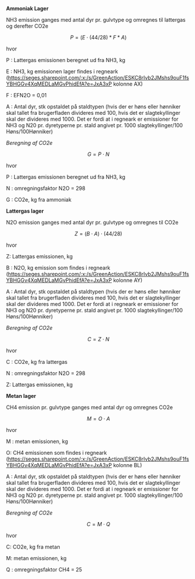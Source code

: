 **Ammoniak Lager**

NH3 emission ganges med antal dyr pr. gulvtype og omregnes til lattergas og derefter CO2e

$$ P = (E \cdot (44/28)* F *A ) $$

hvor

P : Lattergas emissionen beregnet ud fra NH3, kg 

E : NH3, kg emissionen lager findes i regneark (https://seges.sharepoint.com/:x:/s/GreenAction/ESKC8rIvb2JMshs9ouF1fsYBHGGv4XqMEDLaMGvPhidEfA?e=JxA3xP kolonne AX)

F : EFN2O = 0,01

A : Antal dyr, stk opstaldet på staldtypen (hvis der er høns eller hønniker skal tallet fra brugerfladen divideres med 100, hvis det er slagtekyllinger skal der divideres med 1000. Det er fordi at i regneark er emissioner for NH3 og N20 pr. dyretyperne pr. stald angivet pr. 1000 slagtekyllinger/100 Høns/100Hønniker)

*Beregning af CO2e*

$$ G = P \cdot N $$ 

hvor 

P : Lattergas emissionen beregnet ud fra NH3, kg 

N : omregningsfaktor N2O = 298

G : CO2e, kg fra ammoniak 


**Lattergas lager**

N2O emission ganges med antal dyr pr. gulvtype og omregnes til CO2e

$$ Z = (B \cdot A) \cdot (44/28) $$ 

hvor 

Z: Lattergas emissionen, kg 

B : N2O, kg emission som findes i regneark (https://seges.sharepoint.com/:x:/s/GreenAction/ESKC8rIvb2JMshs9ouF1fsYBHGGv4XqMEDLaMGvPhidEfA?e=JxA3xP kolonne AY)

A : Antal dyr, stk opstaldet på staldtypen (hvis der er høns eller hønniker skal tallet fra brugerfladen divideres med 100, hvis det er slagtekyllinger skal der divideres med 1000. Det er fordi at i regneark er emissioner for NH3 og N20 pr. dyretyperne pr. stald angivet pr. 1000 slagtekyllinger/100 Høns/100Hønniker)

*Beregning af CO2e*

$$ C = Z \cdot N $$ 

hvor 

C : CO2e, kg fra lattergas

N : omregningsfaktor N2O = 298

Z: Lattergas emissionen, kg 

**Metan lager**

CH4 emission pr. gulvtype ganges med antal dyr og omregnes CO2e

$$ M = O \cdot A $$ 

hvor 

M : metan emissionen, kg

O: CH4 emissionen som findes i regneark (https://seges.sharepoint.com/:x:/s/GreenAction/ESKC8rIvb2JMshs9ouF1fsYBHGGv4XqMEDLaMGvPhidEfA?e=JxA3xP kolonne BL) 

A : Antal dyr, stk opstaldet på staldtypen (hvis der er høns eller hønniker skal tallet fra brugerfladen divideres med 100, hvis det er slagtekyllinger skal der divideres med 1000. Det er fordi at i regneark er emissioner for NH3 og N20 pr. dyretyperne pr. stald angivet pr. 1000 slagtekyllinger/100 Høns/100Hønniker)
 
*Beregning af CO2e*

$$C = M \cdot Q$$

hvor 

C: CO2e, kg fra metan 

M: metan emissionen, kg 

Q : omregningsfaktor CH4 = 25